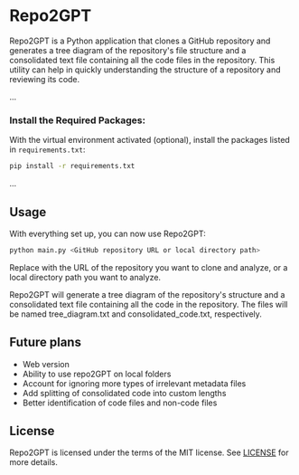 # Repo2GPT
Repo2GPT is a Python application that clones a GitHub repository and generates a tree diagram of the repository's file structure and a consolidated text file containing all the code files in the repository. This utility can help in quickly understanding the structure of a repository and reviewing its code. 

...

### Install the Required Packages:

With the virtual environment activated (optional), install the packages listed in `requirements.txt`:

```bash
pip install -r requirements.txt
```

...

## Usage

With everything set up, you can now use Repo2GPT:

```bash
python main.py <GitHub repository URL or local directory path>
```

Replace <GitHub repository URL or local directory path> with the URL of the repository you want to clone and analyze, or a local directory path you want to analyze.

Repo2GPT will generate a tree diagram of the repository's structure and a consolidated text file containing all the code in the repository. The files will be named tree_diagram.txt and consolidated_code.txt, respectively.

## Future plans

* Web version
* Ability to use repo2GPT on local folders
* Account for ignoring more types of irrelevant metadata files
* Add splitting of consolidated code into custom lengths
* Better identification of code files and non-code files

## License

Repo2GPT is licensed under the terms of the MIT license. See [LICENSE](LICENSE) for more details.



